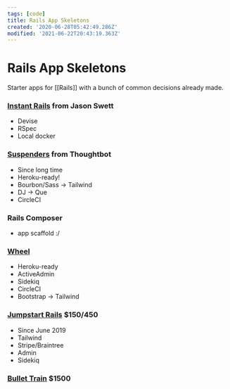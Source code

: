 ```yaml
---
tags: [code]
title: Rails App Skeletons
created: '2020-06-28T05:42:49.286Z'
modified: '2021-06-22T20:43:19.363Z'
---
```


# Rails App Skeletons

Starter apps for [[Rails]] with a bunch of common decisions already made.

### [Instant Rails](https://github.com/jasonswett/instant_rails) from Jason Swett
- Devise
- RSpec
- Local docker

### [Suspenders](https://github.com/thoughtbot/suspenders) from Thoughtbot
- Since long time
- Heroku-ready!
- Bourbon/Sass -> Tailwind
- DJ -> Que
- CircleCI

### Rails Composer
- app scaffold :/

### [Wheel](https://github.com/bigbinary/wheel)
- Heroku-ready
- ActiveAdmin
- Sidekiq
- CircleCI
- Bootstrap -> Tailwind

### [Jumpstart Rails](https://jumpstartrails.com/) $150/450
- Since June 2019
- Tailwind
- Stripe/Braintree
- Admin
- Sidekiq

### [Bullet Train](https://bullettrain.co/) $1500

